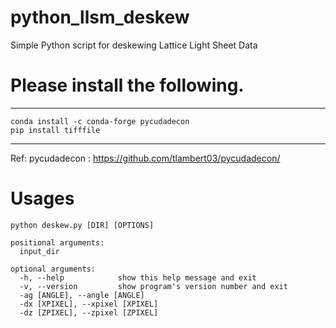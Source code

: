 # python_llsm_deskew
Simple Python script for deskewing Lattice Light Sheet Data


# Please install the following.
------------------------------------
```
conda install -c conda-forge pycudadecon
pip install tifffile
```
-----------
Ref:
pycudadecon : https://github.com/tlambert03/pycudadecon/

# Usages
```
python deskew.py [DIR] [OPTIONS]

positional arguments:
  input_dir

optional arguments:
  -h, --help            show this help message and exit
  -v, --version         show program's version number and exit
  -ag [ANGLE], --angle [ANGLE]
  -dx [XPIXEL], --xpixel [XPIXEL]
  -dz [ZPIXEL], --zpixel [ZPIXEL]

```
